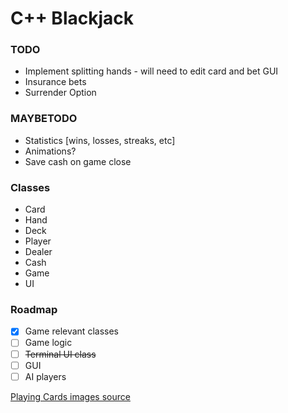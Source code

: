 # C++ Blackjack

### TODO
 - Implement splitting hands - will need to edit card and bet GUI
 - Insurance bets
 - Surrender Option

### MAYBETODO
 - Statistics [wins, losses, streaks, etc]
 - Animations?
 - Save cash on game close

### Classes
 - Card
 - Hand
 - Deck
 - Player
 - Dealer
 - Cash
 - Game
 - UI


### Roadmap

- [x] Game relevant classes
- [ ] Game logic
- [ ] ~~Terminal UI class~~
- [ ] GUI
- [ ] AI players

[Playing Cards images source](http://byronknoll.blogspot.com/2011/03/vector-playing-cards.html)
